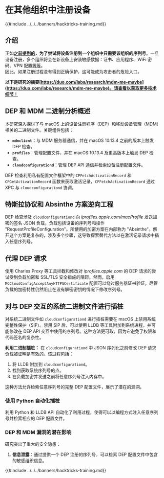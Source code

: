 # 在其他组织中注册设备

{{#include ../../../banners/hacktricks-training.md}}

## 介绍

正如[**之前提到的**](./#what-is-mdm-mobile-device-management)**，**为了尝试将设备注册到一个组织中**只需要该组织的序列号**。一旦设备注册，多个组织将会在新设备上安装敏感数据：证书、应用程序、WiFi 密码、VPN 配置[等等](https://developer.apple.com/enterprise/documentation/Configuration-Profile-Reference.pdf)。\
因此，如果注册过程没有得到正确保护，这可能成为攻击者的危险入口。

**以下是研究的摘要[https://duo.com/labs/research/mdm-me-maybe](https://duo.com/labs/research/mdm-me-maybe)。请查看以获取更多技术细节！**

## DEP 和 MDM 二进制分析概述

本研究深入探讨了与 macOS 上的设备注册程序（DEP）和移动设备管理（MDM）相关的二进制文件。关键组件包括：

- **`mdmclient`**：与 MDM 服务器通信，并在 macOS 10.13.4 之前的版本上触发 DEP 检查。
- **`profiles`**：管理配置文件，并在 macOS 10.13.4 及更高版本上触发 DEP 检查。
- **`cloudconfigurationd`**：管理 DEP API 通信并检索设备注册配置文件。

DEP 检查利用私有配置文件框架中的 `CPFetchActivationRecord` 和 `CPGetActivationRecord` 函数来获取激活记录，`CPFetchActivationRecord` 通过 XPC 与 `cloudconfigurationd` 协调。

## 特斯拉协议和 Absinthe 方案逆向工程

DEP 检查涉及 `cloudconfigurationd` 向 _iprofiles.apple.com/macProfile_ 发送加密的签名 JSON 负载。负载包括设备的序列号和操作 "RequestProfileConfiguration"。所使用的加密方案在内部称为 "Absinthe"。解开这个方案是复杂的，涉及多个步骤，这导致探索替代方法以在激活记录请求中插入任意序列号。

## 代理 DEP 请求

使用 Charles Proxy 等工具拦截和修改对 _iprofiles.apple.com_ 的 DEP 请求的尝试受到负载加密和 SSL/TLS 安全措施的阻碍。然而，启用 `MCCloudConfigAcceptAnyHTTPSCertificate` 配置可以绕过服务器证书验证，尽管负载的加密特性仍然阻止在没有解密密钥的情况下修改序列号。

## 对与 DEP 交互的系统二进制文件进行插桩

对系统二进制文件如 `cloudconfigurationd` 进行插桩需要在 macOS 上禁用系统完整性保护（SIP）。禁用 SIP 后，可以使用 LLDB 等工具附加到系统进程，并可能修改在 DEP API 交互中使用的序列号。这种方法更可取，因为它避免了权限和代码签名的复杂性。

**利用二进制插桩：**
在 `cloudconfigurationd` 中 JSON 序列化之前修改 DEP 请求负载被证明是有效的。该过程包括：

1. 将 LLDB 附加到 `cloudconfigurationd`。
2. 找到获取系统序列号的点。
3. 在负载加密并发送之前将任意序列号注入内存中。

这种方法允许检索任意序列号的完整 DEP 配置文件，展示了潜在的漏洞。

### 使用 Python 自动化插桩

利用 Python 和 LLDB API 自动化了利用过程，使得可以以编程方式注入任意序列号并检索相应的 DEP 配置文件。

### DEP 和 MDM 漏洞的潜在影响

研究突出了重大的安全隐患：

1. **信息泄露**：通过提供一个 DEP 注册的序列号，可以检索 DEP 配置文件中包含的敏感组织信息。

{{#include ../../../banners/hacktricks-training.md}}
